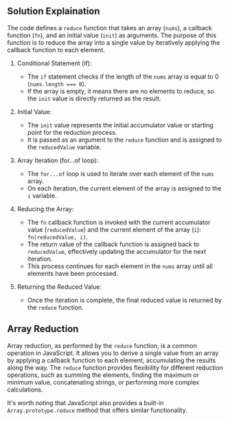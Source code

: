 ## Solution Explaination
The code defines a `reduce` function that takes an array (`nums`), a callback function (`fn`), and an initial value (`init`) as arguments. The purpose of this function is to reduce the array into a single value by iteratively applying the callback function to each element.

1. Conditional Statement (if):
   - The `if` statement checks if the length of the `nums` array is equal to 0 (`nums.length === 0`).
   - If the array is empty, it means there are no elements to reduce, so the `init` value is directly returned as the result.

2. Initial Value:
   - The `init` value represents the initial accumulator value or starting point for the reduction process.
   - It is passed as an argument to the `reduce` function and is assigned to the `reducedValue` variable.

3. Array Iteration (for...of loop):
   - The `for...of` loop is used to iterate over each element of the `nums` array.
   - On each iteration, the current element of the array is assigned to the `i` variable.

4. Reducing the Array:
   - The `fn` callback function is invoked with the current accumulator value (`reducedValue`) and the current element of the array (`i`): `fn(reducedValue, i)`.
   - The return value of the callback function is assigned back to `reducedValue`, effectively updating the accumulator for the next iteration.
   - This process continues for each element in the `nums` array until all elements have been processed.

5. Returning the Reduced Value:
   - Once the iteration is complete, the final reduced value is returned by the `reduce` function.

## Array Reduction
Array reduction, as performed by the `reduce` function, is a common operation in JavaScript. It allows you to derive a single value from an array by applying a callback function to each element, accumulating the results along the way. The `reduce` function provides flexibility for different reduction operations, such as summing the elements, finding the maximum or minimum value, concatenating strings, or performing more complex calculations.

It's worth noting that JavaScript also provides a built-in `Array.prototype.reduce` method that offers similar functionality.